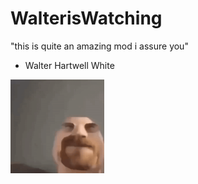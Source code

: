 # WalterisWatching

"this is quite an amazing mod i assure you"
  - Walter Hartwell White

<img src="logo.png" width="150" alt="the mod's logo" />